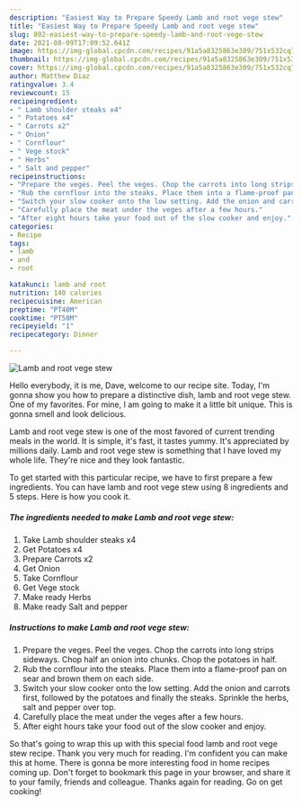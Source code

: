 ```yaml
---
description: "Easiest Way to Prepare Speedy Lamb and root vege stew"
title: "Easiest Way to Prepare Speedy Lamb and root vege stew"
slug: 802-easiest-way-to-prepare-speedy-lamb-and-root-vege-stew
date: 2021-08-09T17:09:52.641Z
image: https://img-global.cpcdn.com/recipes/91a5a8325863e309/751x532cq70/lamb-and-root-vege-stew-recipe-main-photo.jpg
thumbnail: https://img-global.cpcdn.com/recipes/91a5a8325863e309/751x532cq70/lamb-and-root-vege-stew-recipe-main-photo.jpg
cover: https://img-global.cpcdn.com/recipes/91a5a8325863e309/751x532cq70/lamb-and-root-vege-stew-recipe-main-photo.jpg
author: Matthew Diaz
ratingvalue: 3.4
reviewcount: 15
recipeingredient:
- " Lamb shoulder steaks x4"
- " Potatoes x4"
- " Carrots x2"
- " Onion"
- " Cornflour"
- " Vege stock"
- " Herbs"
- " Salt and pepper"
recipeinstructions:
- "Prepare the veges. Peel the veges. Chop the carrots into long strips sideways. Chop half an onion into chunks. Chop the potatoes in half."
- "Rub the cornflour into the steaks. Place them into a flame-proof pan on sear and brown them on each side."
- "Switch your slow cooker onto the low setting. Add the onion and carrots first, followed by the potatoes and finally the steaks. Sprinkle the herbs, salt and pepper over top."
- "Carefully place the meat under the veges after a few hours."
- "After eight hours take your food out of the slow cooker and enjoy."
categories:
- Recipe
tags:
- lamb
- and
- root

katakunci: lamb and root 
nutrition: 140 calories
recipecuisine: American
preptime: "PT40M"
cooktime: "PT58M"
recipeyield: "1"
recipecategory: Dinner

---
```



![Lamb and root vege stew](https://img-global.cpcdn.com/recipes/91a5a8325863e309/751x532cq70/lamb-and-root-vege-stew-recipe-main-photo.jpg)

Hello everybody, it is me, Dave, welcome to our recipe site. Today, I'm gonna show you how to prepare a distinctive dish, lamb and root vege stew. One of my favorites. For mine, I am going to make it a little bit unique. This is gonna smell and look delicious.

Lamb and root vege stew is one of the most favored of current trending meals in the world. It is simple, it's fast, it tastes yummy. It's appreciated by millions daily. Lamb and root vege stew is something that I have loved my whole life. They're nice and they look fantastic.




To get started with this particular recipe, we have to first prepare a few ingredients. You can have lamb and root vege stew using 8 ingredients and 5 steps. Here is how you cook it.

<!--inarticleads1-->

##### The ingredients needed to make Lamb and root vege stew:

1. Take  Lamb shoulder steaks x4
1. Get  Potatoes x4
1. Prepare  Carrots x2
1. Get  Onion
1. Take  Cornflour
1. Get  Vege stock
1. Make ready  Herbs
1. Make ready  Salt and pepper




<!--inarticleads2-->

##### Instructions to make Lamb and root vege stew:

1. Prepare the veges. Peel the veges. Chop the carrots into long strips sideways. Chop half an onion into chunks. Chop the potatoes in half.
1. Rub the cornflour into the steaks. Place them into a flame-proof pan on sear and brown them on each side.
1. Switch your slow cooker onto the low setting. Add the onion and carrots first, followed by the potatoes and finally the steaks. Sprinkle the herbs, salt and pepper over top.
1. Carefully place the meat under the veges after a few hours.
1. After eight hours take your food out of the slow cooker and enjoy.




So that's going to wrap this up with this special food lamb and root vege stew recipe. Thank you very much for reading. I'm confident you can make this at home. There is gonna be more interesting food in home recipes coming up. Don't forget to bookmark this page in your browser, and share it to your family, friends and colleague. Thanks again for reading. Go on get cooking!
